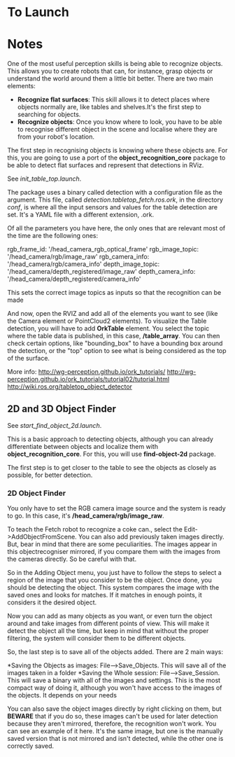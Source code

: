 # To Launch

# Notes
One of the most useful perception skills is being able to recognize objects. This allows you to create robots that can, for instance, grasp objects or understand the world around them a little bit better.
There are two main elements:

* **Recognize flat surfaces**: This skill allows it to detect places where objects normally are, like tables and shelves.It's the first step to searching for objects.
* **Recognize objects**: Once you know where to look, you have to be able to recognise different object in the scene and localise where they are from your robot's location.

The first step in recognising objects is knowing where these objects are. For this, you are going to use a port of the **object_recognition_core** package to be able to detect flat surfaces and represent that detections in RViz.

See *init_table_top.launch*.

The package uses a binary called detection with a configuration file as the argument. This file, called *detection.tabletop_fetch.ros.ork*, in the directory *conf*, is where all the input sensors and values for the table detection are set. It's a YAML file with a different extension, .ork.

Of all the parameters you have here, the only ones that are relevant most of the time are the following ones:

rgb_frame_id: '/head_camera_rgb_optical_frame'
rgb_image_topic: '/head_camera/rgb/image_raw'
rgb_camera_info: '/head_camera/rgb/camera_info'
depth_image_topic: '/head_camera/depth_registered/image_raw'
depth_camera_info: '/head_camera/depth_registered/camera_info'

This sets the correct image topics as inputs so that the recognition can be made

And now, open the RVIZ and add all of the elements you want to see (like the Camera element or PointCloud2 elements). To visualize the Table detection, you will have to add **OrkTable** element. You select the topic where the table data is published, in this case, **/table_array**. You can then check certain options, like "bounding_box" to have a bounding box around the detection, or the "top" option to see what is being considered as the top of the surface.

More info:
http://wg-perception.github.io/ork_tutorials/ 
http://wg-perception.github.io/ork_tutorials/tutorial02/tutorial.html
http://wiki.ros.org/tabletop_object_detector

## 2D and 3D Object Finder
See *start_find_object_2d.launch*.

This is a basic approach to detecting objects, although you can already differentiate between objects and localize them with **object_recognition_core**. For this, you will use **find-object-2d** package.

The first step is to get closer to the table to see the objects as closely as possible, for better detection.

### 2D Object Finder
You only have to set the RGB camera image source and the system is ready to go. In this case, it's **/head_camera/rgb/image_raw**. 

To teach the Fetch robot to recognize a coke can., select the Edit->AddObjectFromScene. You can also add previously taken images directly. But, bear in mind that there are some peculiarities. The images appear in this objectrecogniser mirrored, if you compare them with the images from the cameras directly. So be careful with that.

So in the Adding Object menu, you just have to follow the steps to select a region of the image that you consider to be the object. Once done, you should be detecting the object. This system compares the image with the saved ones and looks for matches. If it matches in enough points, it considers it the desired object.

Now you can add as many objects as you want, or even turn the object around and take images from different points of view. This will make it detect the object all the time, but keep in mind that without the proper filtering, the system will consider them to be different objects.

So, the last step is to save all of the objects added. There are 2 main ways:

*Saving the Objects as images: File-->Save_Objects. This will save all of the images taken in a folder
*Saving the Whole session: File-->Save_Session. This will save a binary with all of the images and settings. This is the most compact way of doing it, although you won't have access to the images of the objects. It depends on your needs

You can also save the object images directly by right clicking on them, but **BEWARE** that if you do so, these images can't be used for later detection because they aren't mirrored, therefore, the recognition won't work. You can see an example of it here. It's the same image, but one is the manually saved version that is not mirrored and isn't detected, while the other one is correctly saved.